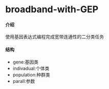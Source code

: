 # broadband-with-GEP

#### 介绍
使用基因表达式编程完成宽带连通性的二分类任务

#### 结构
- gene:基因类
- indivadual:个体类
- population:种群类
- parall:参数
